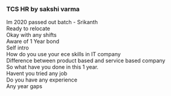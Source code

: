 ### TCS HR by sakshi varma <br>
Im 2020 passed out batch - Srikanth <br>
Ready to relocate <br>
Okay with any shifts  <br>
Aware of 1 Year bond <br>
Self intro <br>
How do you use your ece skills in IT company <br>
Difference between product based and service based company  <br>
So what have you done in this 1 year. <br>
Havent you tried any job <br>
Do you have any experience <br>
Any year gaps <br>
